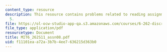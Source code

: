 ```yaml
---
content_type: resource
description: This resource contains problems related to reading assignments chapter
  5.
file: https://ol-ocw-studio-app-qa.s3.amazonaws.com/courses/6-262-discrete-stochastic-processes-spring-2011/f11101eaa72a3b7b4ee7636215d363b0_MIT6_262S11_assn08.pdf
file_type: application/pdf
resourcetype: Document
title: MIT6_262S11_assn08.pdf
uid: f11101ea-a72a-3b7b-4ee7-636215d363b0
---
```

